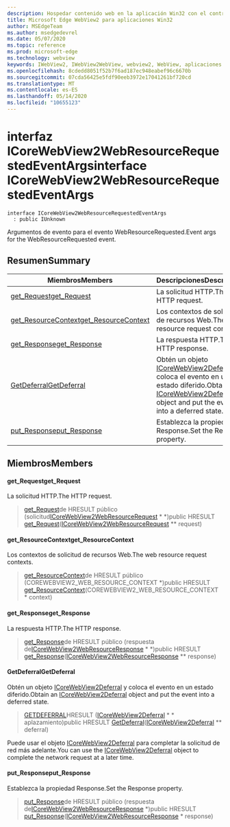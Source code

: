 ```yaml
---
description: Hospedar contenido web en la aplicación Win32 con el control Microsoft Edge WebView2
title: Microsoft Edge WebView2 para aplicaciones Win32
author: MSEdgeTeam
ms.author: msedgedevrel
ms.date: 05/07/2020
ms.topic: reference
ms.prod: microsoft-edge
ms.technology: webview
keywords: IWebView2, IWebView2WebView, webview2, WebView, aplicaciones Win32, Win32, Edge, ICoreWebView2, ICoreWebView2Controller, control de explorador, HTML Edge
ms.openlocfilehash: 8cdedd8051f52b7f6ad187ec948eabef96c6670b
ms.sourcegitcommit: 07cda56425e5fdf90eeb3972e17041261bf720cd
ms.translationtype: MT
ms.contentlocale: es-ES
ms.lasthandoff: 05/14/2020
ms.locfileid: "10655123"
---
```

# <span data-ttu-id="8620c-104">interfaz ICoreWebView2WebResourceRequestedEventArgs</span><span class="sxs-lookup"><span data-stu-id="8620c-104">interface ICoreWebView2WebResourceRequestedEventArgs</span></span> 

```
interface ICoreWebView2WebResourceRequestedEventArgs
  : public IUnknown
```

<span data-ttu-id="8620c-105">Argumentos de evento para el evento WebResourceRequested.</span><span class="sxs-lookup"><span data-stu-id="8620c-105">Event args for the WebResourceRequested event.</span></span>

## <span data-ttu-id="8620c-106">Resumen</span><span class="sxs-lookup"><span data-stu-id="8620c-106">Summary</span></span>

 <span data-ttu-id="8620c-107">Miembros</span><span class="sxs-lookup"><span data-stu-id="8620c-107">Members</span></span>                        | <span data-ttu-id="8620c-108">Descripciones</span><span class="sxs-lookup"><span data-stu-id="8620c-108">Descriptions</span></span>
--------------------------------|---------------------------------------------
[<span data-ttu-id="8620c-109">get_Request</span><span class="sxs-lookup"><span data-stu-id="8620c-109">get_Request</span></span>](#get_request) | <span data-ttu-id="8620c-110">La solicitud HTTP.</span><span class="sxs-lookup"><span data-stu-id="8620c-110">The HTTP request.</span></span>
[<span data-ttu-id="8620c-111">get_ResourceContext</span><span class="sxs-lookup"><span data-stu-id="8620c-111">get_ResourceContext</span></span>](#get_resourcecontext) | <span data-ttu-id="8620c-112">Los contextos de solicitud de recursos Web.</span><span class="sxs-lookup"><span data-stu-id="8620c-112">The web resource request contexts.</span></span>
[<span data-ttu-id="8620c-113">get_Response</span><span class="sxs-lookup"><span data-stu-id="8620c-113">get_Response</span></span>](#get_response) | <span data-ttu-id="8620c-114">La respuesta HTTP.</span><span class="sxs-lookup"><span data-stu-id="8620c-114">The HTTP response.</span></span>
[<span data-ttu-id="8620c-115">GetDeferral</span><span class="sxs-lookup"><span data-stu-id="8620c-115">GetDeferral</span></span>](#getdeferral) | <span data-ttu-id="8620c-116">Obtén un objeto [ICoreWebView2Deferral](icorewebview2deferral.md) y coloca el evento en un estado diferido.</span><span class="sxs-lookup"><span data-stu-id="8620c-116">Obtain an [ICoreWebView2Deferral](icorewebview2deferral.md) object and put the event into a deferred state.</span></span>
[<span data-ttu-id="8620c-117">put_Response</span><span class="sxs-lookup"><span data-stu-id="8620c-117">put_Response</span></span>](#put_response) | <span data-ttu-id="8620c-118">Establezca la propiedad Response.</span><span class="sxs-lookup"><span data-stu-id="8620c-118">Set the Response property.</span></span>

## <span data-ttu-id="8620c-119">Miembros</span><span class="sxs-lookup"><span data-stu-id="8620c-119">Members</span></span>

#### <span data-ttu-id="8620c-120">get_Request</span><span class="sxs-lookup"><span data-stu-id="8620c-120">get_Request</span></span> 

<span data-ttu-id="8620c-121">La solicitud HTTP.</span><span class="sxs-lookup"><span data-stu-id="8620c-121">The HTTP request.</span></span>

> <span data-ttu-id="8620c-122">[get_Request](#get_request)de HRESULT público (solicitud[ICoreWebView2WebResourceRequest](icorewebview2webresourcerequest.md) \* \*)</span><span class="sxs-lookup"><span data-stu-id="8620c-122">public HRESULT [get_Request](#get_request)([ICoreWebView2WebResourceRequest](icorewebview2webresourcerequest.md) \*\* request)</span></span>

#### <span data-ttu-id="8620c-123">get_ResourceContext</span><span class="sxs-lookup"><span data-stu-id="8620c-123">get_ResourceContext</span></span> 

<span data-ttu-id="8620c-124">Los contextos de solicitud de recursos Web.</span><span class="sxs-lookup"><span data-stu-id="8620c-124">The web resource request contexts.</span></span>

> <span data-ttu-id="8620c-125">[get_ResourceContext](#get_resourcecontext)de HRESULT público (COREWEBVIEW2_WEB_RESOURCE_CONTEXT \*)</span><span class="sxs-lookup"><span data-stu-id="8620c-125">public HRESULT [get_ResourceContext](#get_resourcecontext)(COREWEBVIEW2_WEB_RESOURCE_CONTEXT \* context)</span></span>

#### <span data-ttu-id="8620c-126">get_Response</span><span class="sxs-lookup"><span data-stu-id="8620c-126">get_Response</span></span> 

<span data-ttu-id="8620c-127">La respuesta HTTP.</span><span class="sxs-lookup"><span data-stu-id="8620c-127">The HTTP response.</span></span>

> <span data-ttu-id="8620c-128">[get_Response](#get_response)de HRESULT público (respuesta de[ICoreWebView2WebResourceResponse](icorewebview2webresourceresponse.md) \* \*)</span><span class="sxs-lookup"><span data-stu-id="8620c-128">public HRESULT [get_Response](#get_response)([ICoreWebView2WebResourceResponse](icorewebview2webresourceresponse.md) \*\* response)</span></span>

#### <span data-ttu-id="8620c-129">GetDeferral</span><span class="sxs-lookup"><span data-stu-id="8620c-129">GetDeferral</span></span> 

<span data-ttu-id="8620c-130">Obtén un objeto [ICoreWebView2Deferral](icorewebview2deferral.md) y coloca el evento en un estado diferido.</span><span class="sxs-lookup"><span data-stu-id="8620c-130">Obtain an [ICoreWebView2Deferral](icorewebview2deferral.md) object and put the event into a deferred state.</span></span>

> <span data-ttu-id="8620c-131">[GETDEFERRAL](#getdeferral)HRESULT ([ICoreWebView2Deferral](icorewebview2deferral.md) \* \* aplazamiento)</span><span class="sxs-lookup"><span data-stu-id="8620c-131">public HRESULT [GetDeferral](#getdeferral)([ICoreWebView2Deferral](icorewebview2deferral.md) \*\* deferral)</span></span>

<span data-ttu-id="8620c-132">Puede usar el objeto [ICoreWebView2Deferral](icorewebview2deferral.md) para completar la solicitud de red más adelante.</span><span class="sxs-lookup"><span data-stu-id="8620c-132">You can use the [ICoreWebView2Deferral](icorewebview2deferral.md) object to complete the network request at a later time.</span></span>

#### <span data-ttu-id="8620c-133">put_Response</span><span class="sxs-lookup"><span data-stu-id="8620c-133">put_Response</span></span> 

<span data-ttu-id="8620c-134">Establezca la propiedad Response.</span><span class="sxs-lookup"><span data-stu-id="8620c-134">Set the Response property.</span></span>

> <span data-ttu-id="8620c-135">[put_Response](#put_response)de HRESULT público (respuesta de[ICoreWebView2WebResourceResponse](icorewebview2webresourceresponse.md) \*)</span><span class="sxs-lookup"><span data-stu-id="8620c-135">public HRESULT [put_Response](#put_response)([ICoreWebView2WebResourceResponse](icorewebview2webresourceresponse.md) \* response)</span></span>

